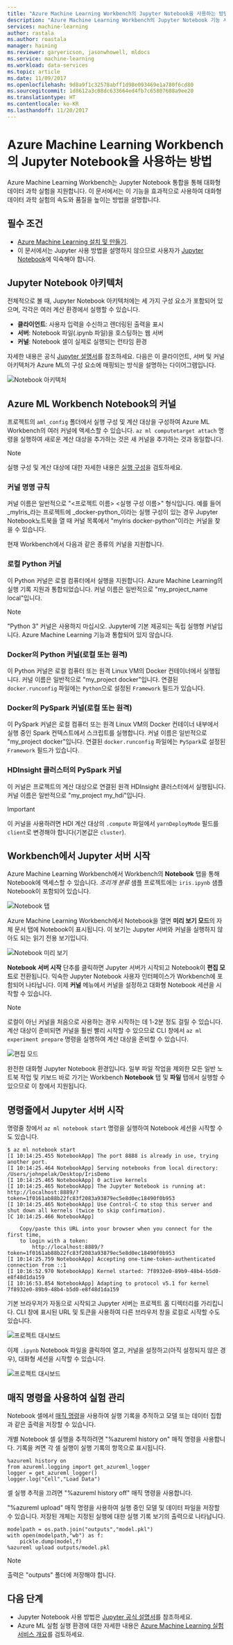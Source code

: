 ```yaml
---
title: "Azure Machine Learning Workbench의 Jupyter Notebook을 사용하는 방법 | Microsoft Docs"
description: "Azure Machine Learning Workbench의 Jupyter Notebook 기능 사용에 대한 가이드"
services: machine-learning
author: rastala
ms.author: roastala
manager: haining
ms.reviewer: garyericson, jasonwhowell, mldocs
ms.service: machine-learning
ms.workload: data-services
ms.topic: article
ms.date: 11/09/2017
ms.openlocfilehash: 9d8a9f1c32578abff1d98e093469e1a780f6cd80
ms.sourcegitcommit: 1d8612a3c08dc633664ed4fb7c65807608a9ee20
ms.translationtype: HT
ms.contentlocale: ko-KR
ms.lasthandoff: 11/20/2017
---
```

# <a name="how-to-use-jupyter-notebook-in-azure-machine-learning-workbench"></a>Azure Machine Learning Workbench의 Jupyter Notebook을 사용하는 방법

Azure Machine Learning Workbench는 Jupyter Notebook 통합을 통해 대화형 데이터 과학 실험을 지원합니다. 이 문서에서는 이 기능을 효과적으로 사용하여 대화형 데이터 과학 실험의 속도와 품질을 높이는 방법을 설명합니다.

## <a name="prerequisites"></a>필수 조건
- [Azure Machine Learning 설치 및 만들기](quickstart-installation.md).
- 이 문서에서는 Jupyter 사용 방법을 설명하지 않으므로 사용자가 [Jupyter Notebook](http://jupyter.org/)에 익숙해야 합니다.

## <a name="jupyter-notebook-architecture"></a>Jupyter Notebook 아키텍처
전체적으로 볼 때, Jupyter Notebook 아키텍처에는 세 가지 구성 요소가 포함되어 있으며, 각각은 여러 계산 환경에서 실행할 수 있습니다.

- **클라이언트**: 사용자 입력을 수신하고 렌더링된 출력을 표시
- **서버**: Notebook 파일(.ipynb 파일)을 호스팅하는 웹 서버
- **커널**: Notebook 셀이 실제로 실행되는 런타임 환경

자세한 내용은 공식 [Jupyter 설명서](http://jupyter.readthedocs.io/en/latest/architecture/how_jupyter_ipython_work.html)를 참조하세요. 다음은 이 클라이언트, 서버 및 커널 아키텍처가 Azure ML의 구성 요소에 매핑되는 방식을 설명하는 다이어그램입니다.

![Notebook 아키텍처](media/how-to-use-jupyter-notebooks/how-to-use-jupyter-notebooks-architecture.png)

## <a name="kernels-in-azure-ml-workbench-notebook"></a>Azure ML Workbench Notebook의 커널
프로젝트의 `aml_config` 폴더에서 실행 구성 및 계산 대상을 구성하여 Azure ML Workbench의 여러 커널에 액세스할 수 있습니다. `az ml computetarget attach` 명령을 실행하여 새로운 계산 대상을 추가하는 것은 새 커널을 추가하는 것과 동일합니다.

>[!NOTE]
>실행 구성 및 계산 대상에 대한 자세한 내용은 [실행 구성](experimentation-service-configuration.md)을 검토하세요.

### <a name="kernel-naming-convention"></a>커널 명명 규칙
커널 이름은 일반적으로 "\<프로젝트 이름> \<실행 구성 이름>" 형식입니다. 예를 들어 _myIris_라는 프로젝트에 _docker-python_이라는 실행 구성이 있는 경우 Jupyter Notebook노트북을 열 때 커널 목록에서 "myIris docker-python"이라는 커널을 찾을 수 있습니다.

현재 Workbench에서 다음과 같은 종류의 커널을 지원합니다.

### <a name="local-python-kernel"></a>로컬 Python 커널
이 Python 커널은 로컬 컴퓨터에서 실행을 지원합니다. Azure Machine Learning의 실행 기록 지원과 통합되었습니다. 커널 이름은 일반적으로 "my_project_name local"입니다.

>[!NOTE]
>"Python 3" 커널은 사용하지 마십시오. Jupyter에 기본 제공되는 독립 실행형 커널입니다. Azure Machine Learning 기능과 통합되어 있지 않습니다.

### <a name="python-kernel-in-docker-local-or-remote"></a>Docker의 Python 커널(로컬 또는 원격)
이 Python 커널은 로컬 컴퓨터 또는 원격 Linux VM의 Docker 컨테이너에서 실행됩니다. 커널 이름은 일반적으로 "my_project docker"입니다. 연결된 `docker.runconfig` 파일에는 `Python`으로 설정된 `Framework` 필드가 있습니다.

### <a name="pyspark-kernel-in-docker-local-or-remote"></a>Docker의 PySpark 커널(로컬 또는 원격)
이 PySpark 커널은 로컬 컴퓨터 또는 원격 Linux VM의 Docker 컨테이너 내부에서 실행 중인 Spark 컨텍스트에서 스크립트를 실행합니다. 커널 이름은 일반적으로 "my_project docker"입니다. 연결된 `docker.runconfig` 파일에는 `PySpark`로 설정된 `Framework` 필드가 있습니다.

### <a name="pyspark-kernel-on-hdinsight-cluster"></a>HDInsight 클러스터의 PySpark 커널
이 커널은 프로젝트의 계산 대상으로 연결된 원격 HDInsight 클러스터에서 실행됩니다. 커널 이름은 일반적으로 "my_project my_hdi"입니다. 

>[!IMPORTANT]
>이 커널을 사용하려면 HDI 계산 대상의 `.compute` 파일에서 `yarnDeployMode` 필드를 `client`로 변경해야 합니다(기본값은 `cluster`). 

## <a name="start-jupyter-server-from-the-workbench"></a>Workbench에서 Jupyter 서버 시작
Azure Machine Learning Workbench에서 Workbench의 **Notebook** 탭을 통해 Notebook에 액세스할 수 있습니다. _조리개 분류_ 샘플 프로젝트에는 `iris.ipynb` 샘플 Notebook이 포함되어 있습니다.

![Notebook 탭](media/how-to-use-jupyter-notebooks/how-to-use-jupyter-notebooks-01.png)

Azure Machine Learning Workbench에서 Notebook을 열면 **미리 보기 모드**의 자체 문서 탭에 Notebook이 표시됩니다. 이 보기는 Jupyter 서버와 커널을 실행하지 않아도 되는 읽기 전용 보기입니다.

![Notebook 미리 보기](media/how-to-use-jupyter-notebooks/how-to-use-jupyter-notebooks-02.png)

**Notebook 서버 시작** 단추를 클릭하면 Jupyter 서버가 시작되고 Notebook이 **편집 모드**로 전환됩니다. 익숙한 Jupyter Notebook 사용자 인터페이스가 Workbench에 포함되어 나타납니다. 이제 **커널** 메뉴에서 커널을 설정하고 대화형 Notebook 세션을 시작할 수 있습니다. 

>[!NOTE]
>로컬이 아닌 커널을 처음으로 사용하는 경우 시작하는 데 1-2분 정도 걸릴 수 있습니다. 계산 대상이 준비되면 커널을 훨씬 빨리 시작할 수 있으므로 CLI 창에서 `az ml experiment prepare` 명령을 실행하여 계산 대상을 준비할 수 있습니다.

![편집 모드](media/how-to-use-jupyter-notebooks/how-to-use-jupyter-notebooks-04.png)

완전한 대화형 Jupyter Notebook 환경입니다. 일부 파일 작업을 제외한 모든 일반 노트북 작업 및 키보드 바로 가기는 Workbench **Notebook** 탭 및 **파일** 탭에서 실행할 수 있으므로 이 창에서 지원됩니다.

## <a name="start-jupyter-server-from-command-line"></a>명령줄에서 Jupyter 서버 시작
명령줄 창에서 `az ml notebook start` 명령을 실행하여 Notebook 세션을 시작할 수도 있습니다.
```
$ az ml notebook start
[I 10:14:25.455 NotebookApp] The port 8888 is already in use, trying another port.
[I 10:14:25.464 NotebookApp] Serving notebooks from local directory: /Users/johnpelak/Desktop/IrisDemo
[I 10:14:25.465 NotebookApp] 0 active kernels 
[I 10:14:25.465 NotebookApp] The Jupyter Notebook is running at: http://localhost:8889/?token=1f0161ab88b22fc83f2083a93879ec5e8d0ec18490f0b953
[I 10:14:25.465 NotebookApp] Use Control-C to stop this server and shut down all kernels (twice to skip confirmation).
[C 10:14:25.466 NotebookApp] 
    
    Copy/paste this URL into your browser when you connect for the first time,
    to login with a token:
        http://localhost:8889/?token=1f0161ab88b22fc83f2083a93879ec5e8d0ec18490f0b953
[I 10:14:25.759 NotebookApp] Accepting one-time-token-authenticated connection from ::1
[I 10:16:52.970 NotebookApp] Kernel started: 7f8932e0-89b9-48b4-b5d0-e8f48d1da159
[I 10:16:53.854 NotebookApp] Adapting to protocol v5.1 for kernel 7f8932e0-89b9-48b4-b5d0-e8f48d1da159
```
기본 브라우저가 자동으로 시작되고 Jupyter 서버는 프로젝트 홈 디렉터리를 가리킵니다. CLI 창에 표시된 URL 및 토큰을 사용하여 다른 브라우저 창을 로컬로 시작할 수도 있습니다. 

![프로젝트 대시보드](media/how-to-use-jupyter-notebooks/how-to-use-jupyter-notebooks-07.png)

이제 `.ipynb` Notebook 파일을 클릭하여 열고, 커널을 설정하고(아직 설정되지 않은 경우), 대화형 세션을 시작할 수 있습니다.

![프로젝트 대시보드](media/how-to-use-jupyter-notebooks/how-to-use-jupyter-notebooks-08.png)

## <a name="use-magic-commands-to-manage-experiments"></a>매직 명령을 사용하여 실험 관리

Notebook 셀에서 [매직 명령](http://ipython.readthedocs.io/en/stable/interactive/magics.html)을 사용하여 실행 기록을 추적하고 모델 또는 데이터 집합과 같은 출력을 저장할 수 있습니다.

개별 Notebook 셀 실행을 추적하려면 "%azureml history on" 매직 명령을 사용합니다. 기록을 켜면 각 셀 실행이 실행 기록의 항목으로 표시됩니다.

```
%azureml history on
from azureml.logging import get_azureml_logger
logger = get_azureml_logger()
logger.log("Cell","Load Data")
```

셀 실행 추적을 끄려면 "%azureml history off" 매직 명령을 사용합니다.

"%azureml upload" 매직 명령을 사용하여 실행 중인 모델 및 데이터 파일을 저장할 수 있습니다. 저장된 개체는 지정된 실행에 대한 실행 기록 보기의 출력으로 나타납니다.

```
modelpath = os.path.join("outputs","model.pkl")
with open(modelpath,"wb") as f:
    pickle.dump(model,f)
%azureml upload outputs/model.pkl
```

>[!NOTE]
>출력은 "outputs" 폴더에 저장해야 합니다.

## <a name="next-steps"></a>다음 단계
- Jupyter Notebook 사용 방법은 [Jupyter 공식 설명서](http://jupyter-notebook.readthedocs.io/en/latest/)를 참조하세요.    
- Azure ML 실험 실행 환경에 대한 자세한 내용은 [Azure Machine Learning 실험 서비스 개요](experimentation-service-configuration.md)를 검토하세요.

